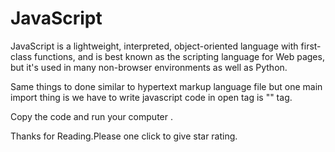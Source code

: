 # JavaScript

JavaScript  is a lightweight, interpreted, object-oriented language with first-class functions, and is best known as the scripting language for Web pages, but it's used in many non-browser environments as well as Python.

Same things to done similar to hypertext markup language file but one main import thing is we have to write javascript code in open tag is "<script>"  and close tag is "</script>" tag.

Copy the code and run your computer .

Thanks for Reading.Please one click to give star rating.
